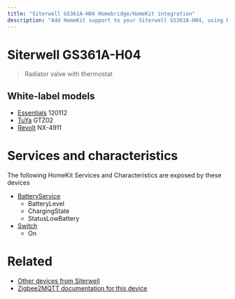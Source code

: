 ```yaml
---
title: "Siterwell GS361A-H04 Homebridge/HomeKit integration"
description: "Add HomeKit support to your Siterwell GS361A-H04, using Homebridge, Zigbee2MQTT and homebridge-z2m."
---
```

<!---
This file has been GENERATED using src/docgen/docgen.ts
DO NOT EDIT THIS FILE MANUALLY!
-->
# Siterwell GS361A-H04
> Radiator valve with thermostat


## White-label models
* [Essentials](../index.md#essentials) 120112
* [TuYa](../index.md#tuya) GTZ02
* [Revolt](../index.md#revolt) NX-4911

# Services and characteristics
The following HomeKit Services and Characteristics are exposed by
these devices

* [BatteryService](../../battery.md)
  * BatteryLevel
  * ChargingState
  * StatusLowBattery
* [Switch](../../switch.md)
  * On


# Related
* [Other devices from Siterwell](../index.md#siterwell)
* [Zigbee2MQTT documentation for this device](https://www.zigbee2mqtt.io/devices/GS361A-H04.html)